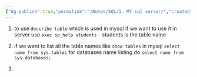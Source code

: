 ```yaml
---
{"dg-publish":true,"permalink":"/Notes/SQL/1. MY sql server/","created":"2025-05-26T00:48:46.334+05:30"}
---
```



1.  to use `describe table` which is used in mysql if we want to use it in server use
	   `exec sp_help students` - students is the table name

2. if we want to list all the table names like `show tables` in mysql
	   `select name from sys.tables`
	   for databases name listing do `select name from sys.databases;`
3. 
